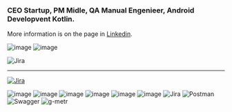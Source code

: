 ###  CEO Startup, PM Midle, QA Manual Engenieer, Android Developvent Kotlin.
  More information is on the page in [Linkedin](https://www.linkedin.com/шмелёв).
  
  ![image](https://camo.githubusercontent.com/0ac526200358c3cd09ca0eae4bc7149282c173b5fb1de1636715f18b9ab346ba/68747470733a2f2f696d672e736869656c64732e696f2f62616467652f4a6176615363726970742d4637444631453f7374796c653d666c6174266c6f676f3d4a617661536372697074266c6f676f436f6c6f723d7768697465)
![image](https://camo.githubusercontent.com/779f9a01c244fb737d351d3256288537428012c3cc755e70e7c5663afc1b7c01/68747470733a2f2f696d672e736869656c64732e696f2f62616467652f4d7953514c2d3434373941313f7374796c653d666c6174266c6f676f3d4d7953514c266c6f676f436f6c6f723d7768697465)

![Jira](https://camo.githubusercontent.com/5f6d5cf30b5c3b3ab529fe3b8198c785a9d977fe355e414cc496a066a8f40416/68747470733a2f2f696d672e736869656c64732e696f2f62616467652f4a6972612d4646464646463f7374796c653d666f722d7468652d6261646765266c6f676f3d6a697261)

--------
[![Jira](https://camo.githubusercontent.com/5f6d5cf30b5c3b3ab529fe3b8198c785a9d977fe355e414cc496a066a8f40416/68747470733a2f2f696d672e736869656c64732e696f2f62616467652f4a6972612d4646464646463f7374796c653d666f722d7468652d6261646765266c6f676f3d6a697261)](https://www.atlassian.com/software/jira)


![image]()
![image]()
![image]()
![image]()
![image]()
![image]()
![Jira](https://github.com/your-username/your-repository/blob/main/images/jira.png)
![Postman](https://github.com/your-username/your-repository/blob/main/images/postman.png)
![Swagger](https://github.com/your-username/your-repository/blob/main/images/swagger.png)
![g-metr](https://github.com/your-username/your-repository/blob/main/images/g-metr.png)
